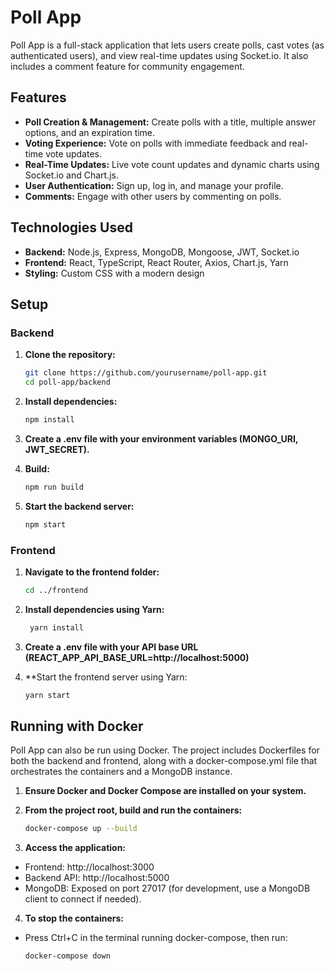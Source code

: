 # Poll App

Poll App is a full-stack application that lets users create polls, cast votes (as authenticated users), and view real-time updates using Socket.io. It also includes a comment feature for community engagement.

## Features

- **Poll Creation & Management:** Create polls with a title, multiple answer options, and an expiration time.
- **Voting Experience:** Vote on polls with immediate feedback and real-time vote updates.
- **Real-Time Updates:** Live vote count updates and dynamic charts using Socket.io and Chart.js.
- **User Authentication:** Sign up, log in, and manage your profile.
- **Comments:** Engage with other users by commenting on polls.

## Technologies Used

- **Backend:** Node.js, Express, MongoDB, Mongoose, JWT, Socket.io
- **Frontend:** React, TypeScript, React Router, Axios, Chart.js, Yarn
- **Styling:** Custom CSS with a modern design

## Setup

### Backend

1. **Clone the repository:**

   ```bash
   git clone https://github.com/yourusername/poll-app.git
   cd poll-app/backend
2. **Install dependencies:**

   ```bash
   npm install
3. **Create a .env file with your environment variables (MONGO_URI, JWT_SECRET).**

4. **Build:**
   ```bash
   npm run build
5. **Start the backend server:**

   ```bash
   npm start
### Frontend

1. **Navigate to the frontend folder:**

   ```bash
   cd ../frontend
2. **Install dependencies using Yarn:**

   ```bash
    yarn install
3. **Create a .env file with your API base URL (REACT_APP_API_BASE_URL=http://localhost:5000)**

4. **Start the frontend server using Yarn:
    ```bash
    yarn start


## Running with Docker
Poll App can also be run using Docker. The project includes Dockerfiles for both the backend and frontend, along with a docker-compose.yml file that orchestrates the containers and a MongoDB instance.

1. **Ensure Docker and Docker Compose are installed on your system.**

2. **From the project root, build and run the containers:**

   ```bash
   docker-compose up --build
3. **Access the application:**

- Frontend: http://localhost:3000
- Backend API: http://localhost:5000
- MongoDB: Exposed on port 27017 (for development, use a MongoDB client to connect if needed).

4. **To stop the containers:**

- Press Ctrl+C in the terminal running docker-compose, then run:

   ```bash
   docker-compose down